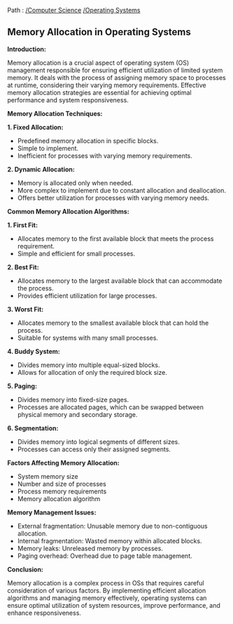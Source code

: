 Path : [/Computer Science](<..\..\index.md>) [/Operating Systems](<..\index.md>)
## Memory Allocation in Operating Systems

**Introduction:**

Memory allocation is a crucial aspect of operating system (OS) management responsible for ensuring efficient utilization of limited system memory. It deals with the process of assigning memory space to processes at runtime, considering their varying memory requirements. Effective memory allocation strategies are essential for achieving optimal performance and system responsiveness.

**Memory Allocation Techniques:**

**1. Fixed Allocation:**

* Predefined memory allocation in specific blocks.
* Simple to implement.
* Inefficient for processes with varying memory requirements.


**2. Dynamic Allocation:**

* Memory is allocated only when needed.
* More complex to implement due to constant allocation and deallocation.
* Offers better utilization for processes with varying memory needs.


**Common Memory Allocation Algorithms:**

**1. First Fit:**
- Allocates memory to the first available block that meets the process requirement.
- Simple and efficient for small processes.


**2. Best Fit:**
- Allocates memory to the largest available block that can accommodate the process.
- Provides efficient utilization for large processes.


**3. Worst Fit:**
- Allocates memory to the smallest available block that can hold the process.
- Suitable for systems with many small processes.


**4. Buddy System:**
- Divides memory into multiple equal-sized blocks.
- Allows for allocation of only the required block size.


**5. Paging:**
- Divides memory into fixed-size pages.
- Processes are allocated pages, which can be swapped between physical memory and secondary storage.


**6. Segmentation:**
- Divides memory into logical segments of different sizes.
- Processes can access only their assigned segments.


**Factors Affecting Memory Allocation:**

* System memory size
* Number and size of processes
* Process memory requirements
* Memory allocation algorithm


**Memory Management Issues:**

* External fragmentation: Unusable memory due to non-contiguous allocation.
* Internal fragmentation: Wasted memory within allocated blocks.
* Memory leaks: Unreleased memory by processes.
* Paging overhead: Overhead due to page table management.


**Conclusion:**

Memory allocation is a complex process in OSs that requires careful consideration of various factors. By implementing efficient allocation algorithms and managing memory effectively, operating systems can ensure optimal utilization of system resources, improve performance, and enhance responsiveness.
